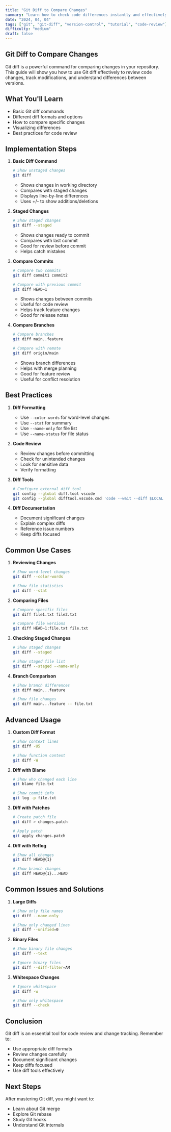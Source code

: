 ```yaml
---
title: "Git Diff to Compare Changes"
summary: "Learn how to check code differences instantly and effectively"
date: "2024, 04, 04"
tags: ["git", "git-diff", "version-control", "tutorial", "code-review"]
difficulty: "medium"
draft: false
---
```


## Git Diff to Compare Changes

Git diff is a powerful command for comparing changes in your repository. This guide will show you how to use Git diff effectively to review code changes, track modifications, and understand differences between versions.

## What You'll Learn

- Basic Git diff commands
- Different diff formats and options
- How to compare specific changes
- Visualizing differences
- Best practices for code review

## Implementation Steps

1. **Basic Diff Command**

   ```bash
   # Show unstaged changes
   git diff
   ```

   - Shows changes in working directory
   - Compares with staged changes
   - Displays line-by-line differences
   - Uses +/- to show additions/deletions

2. **Staged Changes**

   ```bash
   # Show staged changes
   git diff --staged
   ```

   - Shows changes ready to commit
   - Compares with last commit
   - Good for review before commit
   - Helps catch mistakes

3. **Compare Commits**

   ```bash
   # Compare two commits
   git diff commit1 commit2

   # Compare with previous commit
   git diff HEAD~1
   ```

   - Shows changes between commits
   - Useful for code review
   - Helps track feature changes
   - Good for release notes

4. **Compare Branches**

   ```bash
   # Compare branches
   git diff main..feature

   # Compare with remote
   git diff origin/main
   ```

   - Shows branch differences
   - Helps with merge planning
   - Good for feature review
   - Useful for conflict resolution

## Best Practices

1. **Diff Formatting**

   - Use `--color-words` for word-level changes
   - Use `--stat` for summary
   - Use `--name-only` for file list
   - Use `--name-status` for file status

2. **Code Review**

   - Review changes before committing
   - Check for unintended changes
   - Look for sensitive data
   - Verify formatting

3. **Diff Tools**

   ```bash
   # Configure external diff tool
   git config --global diff.tool vscode
   git config --global difftool.vscode.cmd 'code --wait --diff $LOCAL $REMOTE'
   ```

4. **Diff Documentation**

   - Document significant changes
   - Explain complex diffs
   - Reference issue numbers
   - Keep diffs focused

## Common Use Cases

1. **Reviewing Changes**

   ```bash
   # Show word-level changes
   git diff --color-words

   # Show file statistics
   git diff --stat
   ```

2. **Comparing Files**

   ```bash
   # Compare specific files
   git diff file1.txt file2.txt

   # Compare file versions
   git diff HEAD~1:file.txt file.txt
   ```

3. **Checking Staged Changes**

   ```bash
   # Show staged changes
   git diff --staged

   # Show staged file list
   git diff --staged --name-only
   ```

4. **Branch Comparison**

   ```bash
   # Show branch differences
   git diff main...feature

   # Show file changes
   git diff main...feature -- file.txt
   ```

## Advanced Usage

1. **Custom Diff Format**

   ```bash
   # Show context lines
   git diff -U5

   # Show function context
   git diff -W
   ```

2. **Diff with Blame**

   ```bash
   # Show who changed each line
   git blame file.txt

   # Show commit info
   git log -p file.txt
   ```

3. **Diff with Patches**

   ```bash
   # Create patch file
   git diff > changes.patch

   # Apply patch
   git apply changes.patch
   ```

4. **Diff with Reflog**

   ```bash
   # Show all changes
   git diff HEAD@{1}

   # Show branch changes
   git diff HEAD@{1}...HEAD
   ```

## Common Issues and Solutions

1. **Large Diffs**

   ```bash
   # Show only file names
   git diff --name-only

   # Show only changed lines
   git diff --unified=0
   ```

2. **Binary Files**

   ```bash
   # Show binary file changes
   git diff --text

   # Ignore binary files
   git diff --diff-filter=AM
   ```

3. **Whitespace Changes**

   ```bash
   # Ignore whitespace
   git diff -w

   # Show only whitespace
   git diff --check
   ```

## Conclusion

Git diff is an essential tool for code review and change tracking. Remember to:

- Use appropriate diff formats
- Review changes carefully
- Document significant changes
- Keep diffs focused
- Use diff tools effectively

## Next Steps

After mastering Git diff, you might want to:

- Learn about Git merge
- Explore Git rebase
- Study Git hooks
- Understand Git internals
